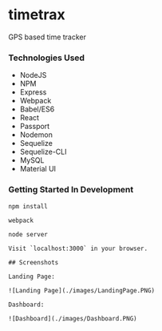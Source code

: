 # timetrax
GPS based time tracker

### Technologies Used

  * NodeJS
  * NPM
  * Express
  * Webpack
  * Babel/ES6
  * React
  * Passport
  * Nodemon
  * Sequelize
  * Sequelize-CLI
  * MySQL
  * Material UI
  
### Getting Started In Development

```shell
npm install

webpack 

node server

Visit `localhost:3000` in your browser.

## Screenshots

Landing Page:

![Landing Page](./images/LandingPage.PNG)

Dashboard:

![Dashboard](./images/Dashboard.PNG)